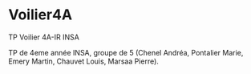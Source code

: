 # Voilier4A
TP Voilier 4A-IR INSA

TP de 4eme année INSA, groupe de 5 (Chenel Andréa, Pontalier Marie, Emery Martin, Chauvet Louis, Marsaa Pierre). 

